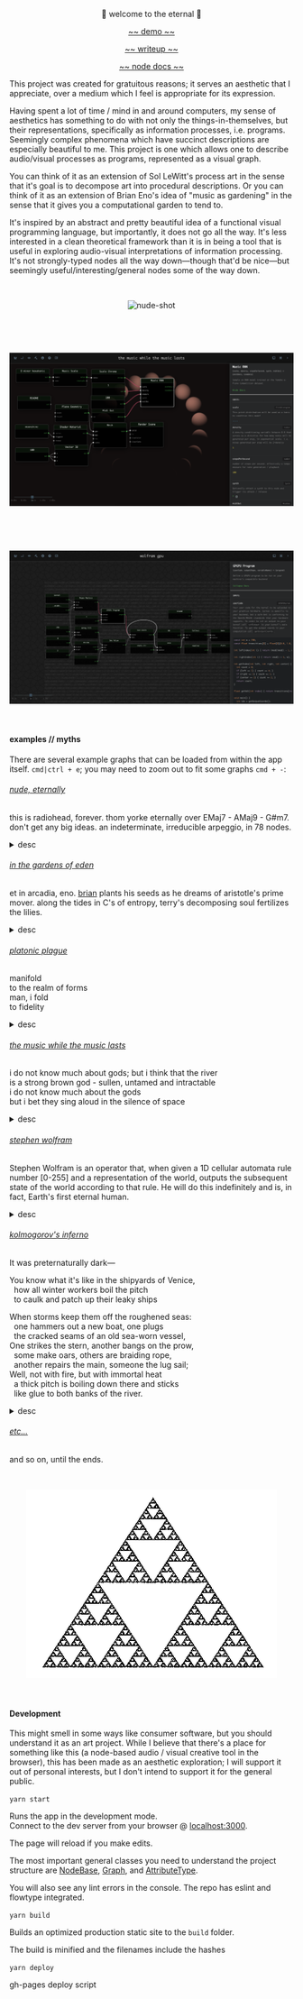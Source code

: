 <p align="center">👾 welcome to the eternal  👾</p>

<p align="center"><a href="https://kousun12.github.io/eternal">~~ demo ~~</a></p>
<p align="center"><a href="https://github.com/kousun12/eternal/blob/master/background/README.md">~~ writeup ~~</a></p>
<p align="center"><a href="https://github.com/kousun12/eternal/blob/master/docs.md">~~ node docs ~~</a></p>

This project was created for gratuitous reasons; it serves an aesthetic that I appreciate, over a medium which I feel is appropriate for its expression. 

Having spent a lot of time / mind in and around computers, my sense of aesthetics has something to do with not only the things-in-themselves, but their representations, specifically as information processes, i.e. programs. Seemingly complex phenomena which have succinct descriptions are especially beautiful to me. This project is one which allows one to describe audio/visual processes as programs, represented as a visual graph. 

You can think of it as an extension of Sol LeWitt's process art in the sense that it's goal is to decompose art into procedural descriptions. Or you can think of it as an extension of Brian Eno's idea of "music as gardening" in the sense that it gives you a computational garden to tend to.

It's inspired by an abstract and pretty beautiful idea of a functional visual programming language, but importantly, it does not go all the way. It's less interested in a clean theoretical framework than it is in being a tool that is useful in exploring audio-visual interpretations of information processing. It's not strongly-typed nodes all the way down—though that'd be nice—but seemingly useful/interesting/general nodes some of the way down.    

<br/><p align="center"><img src="nude.png" alt="nude-shot"></p><br/>


<br/><p align="center"><img src="eternal.png" alt="rnn-shot"></p><br/>

<br/><p align="center"><img src="wolframgpu.png" alt="stephen-shot"></p><br/>

#### examples // myths

There are several example graphs that can be loaded from within the app itself. `cmd|ctrl + e`; you may need to zoom out to fit some graphs `cmd + -`:

###### [nude, eternally](https://kousun12.github.io/eternal?e=nude%2C%20eternally)
this is radiohead, forever. thom yorke eternally over EMaj7 - AMaj9 - G#m7. don't get any big ideas. an indeterminate, irreducible arpeggio, in 78 nodes.
<details>
  <summary>desc</summary>
  Demonstrates raw synths (sawtooth, sine, triangle), remote sound file loading, music chords, arpeggiators, transport time, raw fragment shaders in glsl. 
</details>


###### [in the gardens of eden](https://kousun12.github.io/eternal?e=in%20the%20gardens%20of%20eden)
et in arcadia, eno. [brian](https://www.edge.org/conversation/brian_eno-composers-as-gardeners) plants his seeds as he dreams of aristotle's prime mover. along the tides in C's of entropy, terry's decomposing soul fertilizes the lilies.
<details>
  <summary>desc</summary>
  Demonstrates musical scheduling and delays, raw fragment shaders in glsl.
</details>

###### [platonic plague](https://kousun12.github.io/eternal?e=platonic%20plague)
manifold<br>
to the realm of forms<br>
man, i fold<br>
to fidelity
<details>
  <summary>desc</summary>
  Demonstrates rendering geometries, material, mesh, lights, within a scene & post processing effects.
</details>

###### [the music while the music lasts](https://kousun12.github.io/eternal?e=the+music+while+the+music+lasts)
i do not know much about gods; but i think that the river<br>
is a strong brown god - sullen, untamed and intractable<br>
i do not know much about the gods<br>
but i bet they sing aloud in the silence of space
<details>
  <summary>desc</summary>
  Demonstrates music scale / chroma, RNN model, raw fragment shaders in glsl, uniform texture loading, MIDI device connections.
</details>

###### [stephen wolfram](https://kousun12.github.io/eternal?e=gpgpu+wolfram)
Stephen Wolfram is an operator that, when given a 1D cellular automata rule number [0-255] and a representation of the world, outputs the subsequent state of the world according to that rule. He will do this indefinitely and is, in fact, Earth's first eternal human.
<details>
  <summary>desc</summary>
  Demonstrates custom gpu kernels, recursive i/o, dom rendering
</details>

###### [kolmogorov's inferno](https://kousun12.github.io/eternal?e=shaders)
It was preternaturally dark—

You know what it's like in the shipyards of Venice,<br>
&nbsp;&nbsp;how all winter workers boil the pitch<br>
&nbsp;&nbsp;to caulk and patch up their leaky ships<br>

When storms keep them off the roughened seas:<br>
&nbsp;&nbsp;one hammers out a new boat, one plugs<br>
&nbsp;&nbsp;the cracked seams of an old sea-worn vessel,<br>
One strikes the stern, another bangs on the prow,<br>
&nbsp;&nbsp;some make oars, others are braiding rope,<br>
&nbsp;&nbsp;another repairs the main, someone the lug sail;<br>
Well, not with fire, but with immortal heat<br>
&nbsp;&nbsp;a thick pitch is boiling down there and sticks<br>
&nbsp;&nbsp;like glue to both banks of the river.<br>
<details>
  <summary>desc</summary>
  Demonstrates GLSL Fragment Shader and post render effects 
</details>


###### [etc...](https://kousun12.github.io/eternal)
and so on, until the ends.

<br/><p align="center"><img src="public/sierpinski.gif" alt="sierpinskiksnipreis"></p><br/>


#### Development
This might smell in some ways like consumer software, but you should understand it as an art project. While I believe that there's a place for something like this (a node-based audio / visual creative tool in the browser), this has been made as an aesthetic exploration; I will support it out of personal interests, but I don't intend to support it for the general public.

`yarn start`

Runs the app in the development mode.<br>
Connect to the dev server from your browser @ [localhost:3000](http://localhost:3000).

The page will reload if you make edits.<br>

The most important general classes you need to understand the project structure are [NodeBase](src/models/NodeBase.js), [Graph](src/models/Graph.js), and [AttributeType](src/models/AttributeType.js).

You will also see any lint errors in the console. The repo has eslint and flowtype integrated. 

`yarn build`

Builds an optimized production static site to the `build` folder.<br>

The build is minified and the filenames include the hashes

`yarn deploy`

gh-pages deploy script
